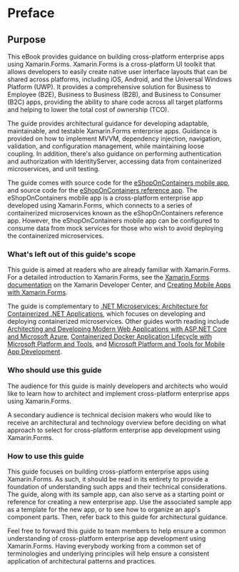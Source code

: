 # Preface

## Purpose

This eBook provides guidance on building cross-platform enterprise apps
using Xamarin.Forms. Xamarin.Forms is a cross-platform UI toolkit that
allows developers to easily create native user interface layouts that
can be shared across platforms, including iOS, Android, and the
Universal Windows Platform (UWP). It provides a comprehensive solution
for Business to Employee (B2E), Business to Business (B2B), and Business
to Consumer (B2C) apps, providing the ability to share code across all
target platforms and helping to lower the total cost of ownership (TCO).

The guide provides architectural guidance for developing adaptable,
maintainable, and testable Xamarin.Forms enterprise apps. Guidance is
provided on how to implement MVVM, dependency injection, navigation,
validation, and configuration management, while maintaining loose
coupling. In addition, there's also guidance on performing
authentication and authorization with IdentityServer, accessing data
from containerized microservices, and unit testing.

The guide comes with source code for the [eShopOnContainers mobile
app](https://github.com/dotnet-architecture/eShopOnContainers/tree/master/src/Mobile),
and source code for the [eShopOnContainers reference
app](https://github.com/dotnet-architecture/eShopOnContainers). The
eShopOnContainers mobile app is a cross-platform enterprise app
developed using Xamarin.Forms, which connects to a series of
containerized microservices known as the eShopOnContainers reference
app. However, the eShopOnContainers mobile app can be configured to
consume data from mock services for those who wish to avoid deploying
the containerized microservices.

### What's left out of this guide's scope

This guide is aimed at readers who are already familiar with
Xamarin.Forms. For a detailed introduction to Xamarin.Forms, see the
[Xamarin.Forms
documentation](https://developer.xamarin.com/guides/xamarin-forms/) on
the Xamarin Developer Center, and [Creating Mobile Apps with
Xamarin.Forms](https://aka.ms/xamebook).

The guide is complementary to [.NET Microservices: Architecture for
Containerized .NET Applications](https://aka.ms/microservicesebook),
which focuses on developing and deploying containerized microservices.
Other guides worth reading include [Architecting and Developing Modern
Web Applications with ASP.NET Core and Microsoft
Azure](http://aka.ms/WebAppEbook), [Containerized Docker Application
Lifecycle with Microsoft Platform and
Tools](http://aka.ms/dockerlifecycleebook), and [Microsoft Platform and
Tools for Mobile App Development](http://aka.ms/MobAppDev/StndPDF).

### Who should use this guide

The audience for this guide is mainly developers and architects who
would like to learn how to architect and implement cross-platform
enterprise apps using Xamarin.Forms.

A secondary audience is technical decision makers who would like to
receive an architectural and technology overview before deciding on what
approach to select for cross-platform enterprise app development using
Xamarin.Forms.

### How to use this guide

This guide focuses on building cross-platform enterprise apps using
Xamarin.Forms. As such, it should be read in its entirety to provide a
foundation of understanding such apps and their technical
considerations. The guide, along with its sample app, can also serve as
a starting point or reference for creating a new enterprise app. Use the
associated sample app as a template for the new app, or to see how to
organize an app's component parts. Then, refer back to this guide for
architectural guidance.

Feel free to forward this guide to team members to help ensure a common
understanding of cross-platform enterprise app development using
Xamarin.Forms. Having everybody working from a common set of
terminologies and underlying principles will help ensure a consistent
application of architectural patterns and practices.
